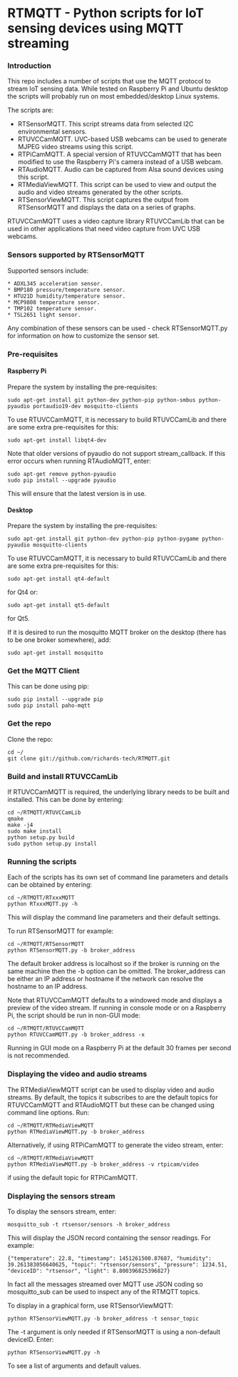 # RTMQTT - Python scripts for IoT sensing devices using MQTT streaming

### Introduction

This repo includes a number of scripts that use the MQTT protocol to stream IoT sensing data. While tested on Raspberry Pi and Ubuntu desktop the scripts will probably run on most embedded/desktop Linux systems. 

The scripts are:

* RTSensorMQTT. This script streams data from selected I2C environmental sensors.
* RTUVCCamMQTT. UVC-based USB webcams can be used to generate MJPEG video streams using this script.
* RTPiCamMQTT. A special version of RTUVCCamMQTT that has been modified to use the Raspberry Pi's camera instead of a USB webcam.
* RTAudioMQTT. Audio can be captured from Alsa sound devices using this script.
* RTMediaViewMQTT. This script can be used to view and output the audio and video streams generated by the other scripts.
* RTSensorViewMQTT. This script captures the output from RTSensorMQTT and displays the data on a series of graphs.

RTUVCCamMQTT uses a video capture library RTUVCCamLib that can be used in other applications that need video capture from UVC USB webcams.
    
### Sensors supported by RTSensorMQTT

Supported sensors include:

    * ADXL345 acceleration sensor.
    * BMP180 pressure/temperature sensor.
    * HTU21D humidity/temperature sensor.
    * MCP9808 temperature sensor.
    * TMP102 temperature sensor.
    * TSL2651 light sensor.
    
Any combination of these sensors can be used - check RTSensorMQTT.py for information on how to customize the sensor set.

### Pre-requisites

#### Raspberry Pi

Prepare the system by installing the pre-requisites:

	sudo apt-get install git python-dev python-pip python-smbus python-pyaudio portaudio19-dev mosquitto-clients
	
To use RTUVCCamMQTT, it is necessary to build RTUVCCamLib and there are some extra pre-requisites for this:

    sudo apt-get install libqt4-dev

Note that older versions of pyaudio do not support stream_callback. If this error occurs when running RTAudioMQTT, enter:

    sudo apt-get remove python-pyaudio
    sudo pip install --upgrade pyaudio
    
This will ensure that the latest version is in use.
    
#### Desktop

Prepare the system by installing the pre-requisites:

	sudo apt-get install git python-dev python-pip python-pygame python-pyaudio mosquitto-clients
	
To use RTUVCCamMQTT, it is necessary to build RTUVCCamLib and there are some extra pre-requisites for this:

    sudo apt-get install qt4-default
    
for Qt4 or:

    sudo apt-get install qt5-default

for Qt5.

If it is desired to run the mosquitto MQTT broker on the desktop (there has to be one broker somewhere), add:

    sudo apt-get install mosquitto
    
### Get the MQTT Client

This can be done using pip:

    sudo pip install --upgrade pip
    sudo pip install paho-mqtt

### Get the repo
    
Clone the repo:

    cd ~/
    git clone git://github.com/richards-tech/RTMQTT.git
    
### Build and install RTUVCCamLib

If RTUVCCamMQTT is required, the underlying library needs to be built and installed. This can be done by entering:

    cd ~/RTMQTT/RTUVCCamLib
    qmake
    make -j4
    sudo make install
    python setup.py build
    sudo python setup.py install

### Running the scripts
    
Each of the scripts has its own set of command line parameters and details can be obtained by entering:

    cd ~/RTMQTT/RTxxxMQTT
    python RTxxxMQTT.py -h
    
This will display the command line parameters and their default settings.
        
To run RTSensorMQTT for example:

    cd ~/RTMQTT/RTSensorMQTT
    python RTSensorMQTT.py -b broker_address
    
The default broker address is localhost so if the broker is running on the same machine then the -b option can be omitted. The broker_address can be either an IP address or hostname if the network can resolve the hostname to an IP address.

Note that RTUVCCamMQTT defaults to a windowed mode and displays a preview of the video stream. If running in console mode or on a Raspberry Pi, the script should be run in non-GUI mode:

    cd ~/RTMQTT/RTUVCCamMQTT
    python RTUVCCamMQTT.py -b broker_address -x
    
Running in GUI mode on a Raspberry Pi at the default 30 frames per second is not recommended.

### Displaying the video and audio streams

The RTMediaViewMQTT script can be used to display video and audio streams. By default, the topics it subscribes to are the default topics for RTUVCCamMQTT and RTAudioMQTT but these can be changed using command line options. Run:

    cd ~/RTMQTT/RTMediaViewMQTT
    python RTMediaViewMQTT.py -b broker_address
    
Alternatively, if using RTPiCamMQTT to generate the video stream, enter:

    cd ~/RTMQTT/RTMediaViewMQTT
    python RTMediaViewMQTT.py -b broker_address -v rtpicam/video
    
if using the default topic for RTPiCamMQTT.

### Displaying the sensors stream

To display the sensors stream, enter:

    mosquitto_sub -t rtsensor/sensors -h broker_address
    
This will display the JSON record containing the sensor readings. For example:

    {"temperature": 22.8, "timestamp": 1451261500.87687, "humidity": 39.261383056640625, "topic": "rtsensor/sensors", "pressure": 1234.51, "deviceID": "rtsensor", "light": 8.800396825396827}
    
In fact all the messages streamed over MQTT use JSON coding so mosquitto_sub can be used to inspect any of the RTMQTT topics.

To display in a graphical form, use RTSensorViewMQTT:

    python RTSensorViewMQTT.py -b broker_address -t sensor_topic
    
The -t argument is only needed if RTSensorMQTT is using a non-default deviceID. Enter:

    python RTSensorViewMQTT.py -h
    
To see a list of arguments and default values.

    








